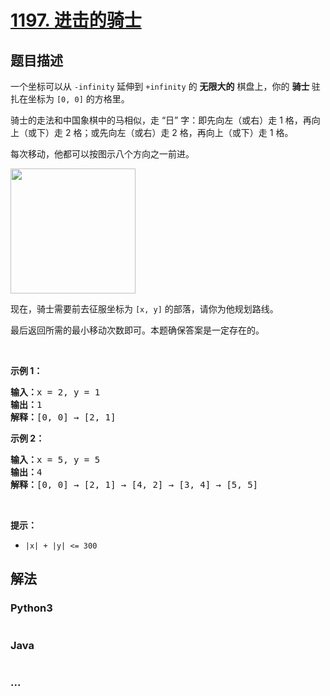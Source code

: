 # [1197. 进击的骑士](https://leetcode-cn.com/problems/minimum-knight-moves)



## 题目描述

<!-- 这里写题目描述 -->

<p>一个坐标可以从 <code>-infinity</code>&nbsp;延伸到&nbsp;<code>+infinity</code>&nbsp;的 <strong>无限大的</strong>&nbsp;棋盘上，你的 <strong>骑士&nbsp;</strong>驻扎在坐标为&nbsp;<code>[0, 0]</code>&nbsp;的方格里。</p>

<p>骑士的走法和中国象棋中的马相似，走 &ldquo;日&rdquo; 字：即先向左（或右）走 1 格，再向上（或下）走 2 格；或先向左（或右）走 2 格，再向上（或下）走 1 格。</p>

<p>每次移动，他都可以按图示八个方向之一前进。</p>

<p><img src="https://assets.leetcode-cn.com/aliyun-lc-upload/uploads/2019/09/21/knight.png" style="height: 200px; width: 200px;"></p>

<p>现在，骑士需要前去征服坐标为&nbsp;<code>[x, y]</code>&nbsp;的部落，请你为他规划路线。</p>

<p>最后返回所需的最小移动次数即可。本题确保答案是一定存在的。</p>

<p>&nbsp;</p>

<p><strong>示例 1：</strong></p>

<pre><strong>输入：</strong>x = 2, y = 1
<strong>输出：</strong>1
<strong>解释：</strong>[0, 0] &rarr; [2, 1]
</pre>

<p><strong>示例 2：</strong></p>

<pre><strong>输入：</strong>x = 5, y = 5
<strong>输出：</strong>4
<strong>解释：</strong>[0, 0] &rarr; [2, 1] &rarr; [4, 2] &rarr; [3, 4] &rarr; [5, 5]
</pre>

<p>&nbsp;</p>

<p><strong>提示：</strong></p>

<ul>
	<li><code>|x| + |y| &lt;= 300</code></li>
</ul>


## 解法

<!-- 这里可写通用的实现逻辑 -->

<!-- tabs:start -->

### **Python3**

<!-- 这里可写当前语言的特殊实现逻辑 -->

```python

```

### **Java**

<!-- 这里可写当前语言的特殊实现逻辑 -->

```java

```

### **...**

```

```

<!-- tabs:end -->
